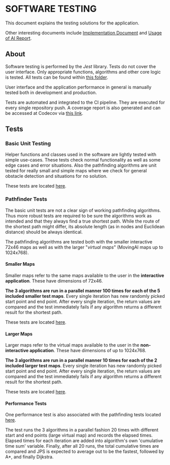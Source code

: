 # SOFTWARE TESTING

This document explains the testing solutions for the application.

Other interesting documents include [Implementation Document](https://github.com/joonarafael/visualpathfinder/tree/main/documentation/implementation_document.md "Implementation Document") and [Usage of AI Report](https://github.com/joonarafael/visualpathfinder/tree/main/documentation/usage_of_ai_report.md "Usage of AI Report").

## About

Software testing is performed by the _Jest_ library. Tests do not cover the user interface. Only appropriate functions, algorithms and other core logic is tested. All tests can be found within [this folder](https://github.com/joonarafael/visualpathfinder/tree/main/__tests__/ "Software Unit Tests").

User interface and the application performance in general is manually tested both in development and production.

Tests are automated and integrated to the CI pipeline. They are executed for every single repository push. A coverage report is also generated and can be accessed at Codecov via [this link](https://app.codecov.io/gh/joonarafael/visualpathfinder "Codecov report for Visual Pathfinder").

## Tests

### Basic Unit Testing

Helper functions and classes used in the software are lightly tested with simple use-cases. These tests check normal functionality as well as some edge cases and error situations. Also the pathfinding algorithms are unit tested for really small and simple maps where we check for general obstacle detection and situations for no solution.

These tests are located [here](https://github.com/joonarafael/visualpathfinder/tree/main/__tests__/unittests "Unit Tests").

### Pathfinder Tests

The basic unit tests are not a clear sign of working pathfinding algorithms. Thus more robust tests are required to be sure the algorithms work as intended and that they always find a true shortest path. While the route of the shortest path might differ, its absolute length (as in nodes and Euclidean distance) should be always identical.

The pathfinding algorithms are tested both with the smaller interactive 72x46 maps as well as with the larger "_virtual maps_" (MovingAI maps up to 1024x768).

#### Smaller Maps

Smaller maps refer to the same maps available to the user in the **interactive application**. These have dimensions of 72x46.

**The 3 algorithms are run in a parallel manner 100 times for each of the 5 included smaller test maps**. Every single iteration has new randomly picked start point and end point. After every single iteration, the return values are compared and the test immediately fails if any algorithm returns a different result for the shortest path.

These tests are located [here](https://github.com/joonarafael/visualpathfinder/tree/main/__tests__/interactive "Interactive Map Tests").

#### Larger Maps

Larger maps refer to the virtual maps available to the user in the **non-interactive application**. These have dimensions of up to 1024x768.

**The 3 algorithms are run in a parallel manner 10 times for each of the 2 included larger test maps**. Every single iteration has new randomly picked start point and end point. After every single iteration, the return values are compared and the test immediately fails if any algorithm returns a different result for the shortest path.

These tests are located [here](https://github.com/joonarafael/visualpathfinder/tree/main/__tests__/virtual "Virtual Map Tests").

#### Performance Tests

One performance test is also associated with the pathfinding tests located [here](https://github.com/joonarafael/visualpathfinder/tree/main/__tests__/performance "Performance Test").

The test runs the 3 algorithms in a parallel fashion 20 times with different start and end points (large virtual map) and records the elapsed times. Elapsed times for each iteration are added into algorithm's own 'cumulative time sum' variable. Finally, after all 20 runs, the total cumulative times are compared and JPS is expected to average out to be the fastest, followed by A\*, and finally Dijkstra.
